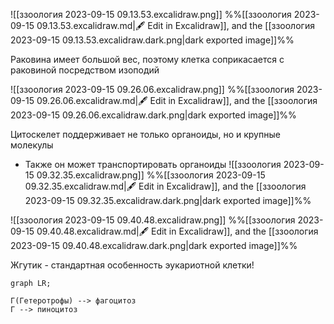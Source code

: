 ![[ззоология 2023-09-15 09.13.53.excalidraw.png]]
%%[[ззоология 2023-09-15 09.13.53.excalidraw.md|🖋 Edit in Excalidraw]], and the [[ззоология 2023-09-15 09.13.53.excalidraw.dark.png|dark exported image]]%%

Раковина имеет большой вес, поэтому клетка соприкасается с раковиной посредством изоподий

![[ззоология 2023-09-15 09.26.06.excalidraw.png]]
%%[[ззоология 2023-09-15 09.26.06.excalidraw.md|🖋 Edit in Excalidraw]], and the [[ззоология 2023-09-15 09.26.06.excalidraw.dark.png|dark exported image]]%%

Цитоскелет поддерживает не только органоиды, но и крупные молекулы
- Также он может транспортировать органоиды
![[ззоология 2023-09-15 09.32.35.excalidraw.png]]
%%[[ззоология 2023-09-15 09.32.35.excalidraw.md|🖋 Edit in Excalidraw]], and the [[ззоология 2023-09-15 09.32.35.excalidraw.dark.png|dark exported image]]%%

![[ззоология 2023-09-15 09.40.48.excalidraw.png]]
%%[[ззоология 2023-09-15 09.40.48.excalidraw.md|🖋 Edit in Excalidraw]], and the [[ззоология 2023-09-15 09.40.48.excalidraw.dark.png|dark exported image]]%%

Жгутик - стандартная особенность эукариотной клетки!

```mermaid
graph LR;

Г(Гетеротрофы) --> фагоцитоз
Г --> пиноцитоз
```